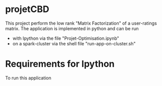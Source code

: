 # projetCBD

This project perform the low rank "Matrix Factorization" of a user-ratings matrix.
The application is implemented in python and can be run
- with Ipython via the file "Projet-Optimisation.ipynb"
- on a spark-cluster via the shell file "run-app-on-cluster.sh"

# Requirements for Ipython
To run this application 
